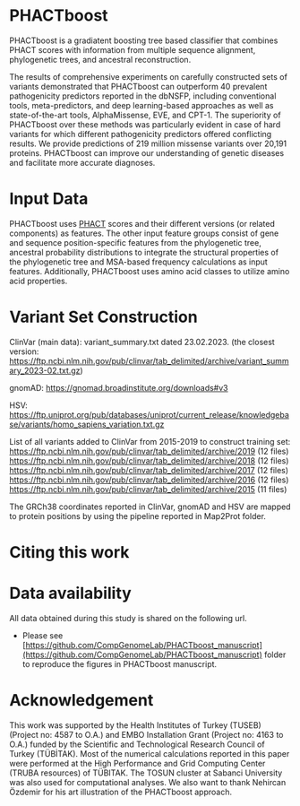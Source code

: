 # PHACTboost

PHACTboost is a gradiatent boosting tree based classifier that combines PHACT scores with information from multiple sequence alignment, phylogenetic trees, and ancestral reconstruction. 

The results of comprehensive experiments on carefully constructed sets of variants demonstrated that PHACTboost can outperform 40 prevalent pathogenicity predictors reported in the dbNSFP, including conventional tools, meta-predictors, and deep learning-based approaches as well as state-of-the-art tools, AlphaMissense, EVE, and CPT-1. The superiority of PHACTboost over these methods was particularly evident in case of hard variants for which different pathogenicity predictors offered conflicting results. We provide predictions of 219 million missense variants over 20,191 proteins. PHACTboost can improve our understanding of genetic diseases and facilitate more accurate diagnoses.

# Input Data

PHACTboost uses [PHACT](https://github.com/CompGenomeLab/PHACT) scores and their different versions (or related components) as features. The other input feature groups consist of gene and sequence position-specific features from the phylogenetic tree, ancestral probability distributions to integrate the structural properties of the phylogenetic tree and MSA-based frequency calculations as input features. Additionally, PHACTboost uses amino acid classes to utilize amino acid properties.


# Variant Set Construction

ClinVar (main data): variant_summary.txt dated 23.02.2023. (the closest version: https://ftp.ncbi.nlm.nih.gov/pub/clinvar/tab_delimited/archive/variant_summary_2023-02.txt.gz)

gnomAD: https://gnomad.broadinstitute.org/downloads#v3

HSV: https://ftp.uniprot.org/pub/databases/uniprot/current_release/knowledgebase/variants/homo_sapiens_variation.txt.gz

List of all variants added to ClinVar from 2015-2019 to construct training set:
https://ftp.ncbi.nlm.nih.gov/pub/clinvar/tab_delimited/archive/2019 (12 files)
https://ftp.ncbi.nlm.nih.gov/pub/clinvar/tab_delimited/archive/2018 (12 files)
https://ftp.ncbi.nlm.nih.gov/pub/clinvar/tab_delimited/archive/2017 (12 files)
https://ftp.ncbi.nlm.nih.gov/pub/clinvar/tab_delimited/archive/2016 (12 files)
https://ftp.ncbi.nlm.nih.gov/pub/clinvar/tab_delimited/archive/2015 (11 files)

The GRCh38 coordinates reported in ClinVar, gnomAD and HSV are mapped to protein positions by using the pipeline reported in Map2Prot folder.

# Citing this work


# Data availability
All data obtained during this study is shared on the following url. 

* Please see [https://github.com/CompGenomeLab/PHACTboost_manuscript](https://github.com/CompGenomeLab/PHACTboost_manuscript)  folder to reproduce the figures in PHACTboost manuscript.

# Acknowledgement
This work was supported by the Health Institutes of Turkey (TUSEB) (Project no: 4587 to O.A.) and EMBO Installation Grant (Project no: 4163 to O.A.) funded by the Scientific and Technological Research Council of Turkey (TÜBİTAK). Most of the numerical calculations reported in this paper were performed at the High Performance and Grid Computing Center (TRUBA resources) of TÜBITAK. The TOSUN cluster at Sabanci University was also used for computational analyses. We also want to thank Nehircan Özdemir for his art illustration of the PHACTboost approach.
